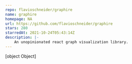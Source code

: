 ```yaml
---
repo: flavioschneider/graphire
name: graphire
homepage: NA
url: https://github.com/flavioschneider/graphire
stars: 280
starredAt: 2021-10-24T05:43:14Z
description: |-
    An unopinionated react graph visualization library.
---
```


[object Object]
